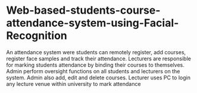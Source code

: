 # Web-based-students-course-attendance-system-using-Facial-Recognition
An attendance system were students can remotely register, add courses, register face samples and track their attendance. Lecturers are responsible for marking students attendance by binding their courses to themselves. Admin perform oversight functions on all students and lecturers on the system. Admin also add, edit and delete courses. Lecturer uses PC to login  any lecture venue within university to mark attendance

